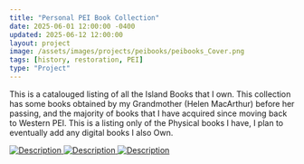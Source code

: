 ```yaml
---
title: "Personal PEI Book Collection"
date: 2025-06-01 12:00:00 -0400
updated: 2025-06-12 12:00:00
layout: project
image: /assets/images/projects/peibooks/peibooks_Cover.png
tags: [history, restoration, PEI]
type: "Project"
---
```


This is a catalouged listing of all the Island Books that I own.
This collection has some books obtained by my Grandmother (Helen MacArthur) before her passing, and the majority of books that I have acquired since moving back to Western PEI.
This is a listing only of the Physical books I have, I plan to eventually add any digital books I also Own.


<div class="gallery">
  <a href="{{ '/assets/images/projects/ledger/.jpg' | relative_url }}" target="_blank">
    <img src="{{ '/assets/images/projects/ledger/.jpg' | relative_url }}" alt="Description">
  </a>
  <a href="{{ '/assets/images/projects/ledger/.jpg' | relative_url }}" target="_blank">
    <img src="{{ '/assets/images/projects/ledger/.jpg' | relative_url }}" alt="Description">
  </a>
  <a href="{{ '/assets/images/projects/ledger/.jpg' | relative_url }}" target="_blank">
    <img src="{{ '/assets/images/projects/ledger/.jpg' | relative_url }}" alt="Description">
  </a>
</div>
